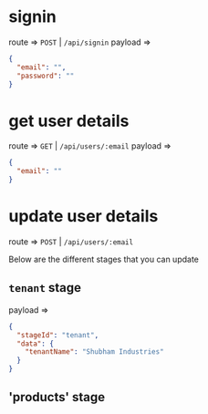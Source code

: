 # signin

route => `POST` | `/api/signin`
payload =>

```json
{
  "email": "",
  "password": ""
}
```

# get user details

route => `GET` | `/api/users/:email`
payload =>

```json
{
  "email": ""
}
```

# update user details

route => `POST` | `/api/users/:email`

Below are the different stages that you can update

## `tenant` stage

payload =>

```json
{
  "stageId": "tenant",
  "data": {
    "tenantName": "Shubham Industries"
  }
}
```

## 'products' stage

